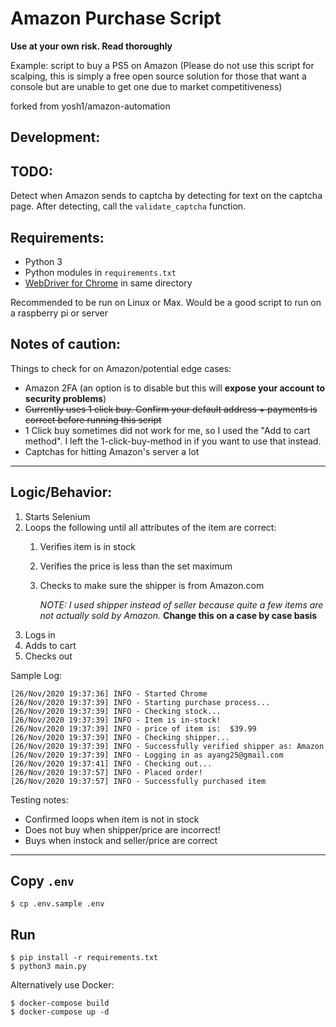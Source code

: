 # Amazon Purchase Script 

**Use at your own risk. Read thoroughly**

Example: script to buy a PS5 on Amazon (Please do not use this script for scalping, this is simply a free open source solution for those that want a console but are unable to get one due to market competitiveness)

forked from yosh1/amazon-automation

Development: 
--- 
## TODO: 
Detect when Amazon sends to captcha by detecting for text on the captcha page. After detecting, call the `validate_captcha` function. 

Requirements: 
--- 
* Python 3 
* Python modules in `requirements.txt` 
* [WebDriver for Chrome](https://sites.google.com/a/chromium.org/chromedriver/downloads) in same directory 

Recommended to be run on Linux or Max. Would be a good script to run on a raspberry pi or server

Notes of caution: 
--- 

Things to check for on Amazon/potential edge cases: 

 * Amazon 2FA (an option is to disable but this will **expose your account to security problems**)
 * ~~Currently uses 1 click buy. Confirm your default address + payments is correct before running this script~~
 * 1 Click buy sometimes did not work for me, so I used the "Add to cart method". I left the 1-click-buy-method in if you want to use that instead.
 * Captchas for hitting Amazon's server a lot

--- 

## Logic/Behavior: 
 
 1. Starts Selenium 
 2. Loops the following until all attributes of the item are correct: 
    1. Verifies item is in stock 
    2. Verifies the price is less than the set maximum
    3. Checks to make sure the shipper is from Amazon.com 
        
        *NOTE: I used shipper instead of seller because quite a few items are not actually sold by Amazon.* **Change this on a case by case basis**
4. Logs in 
5. Adds to cart 
6. Checks out  
 

Sample Log: 

    [26/Nov/2020 19:37:36] INFO - Started Chrome
    [26/Nov/2020 19:37:39] INFO - Starting purchase process...
    [26/Nov/2020 19:37:39] INFO - Checking stock...
    [26/Nov/2020 19:37:39] INFO - Item is in-stock!
    [26/Nov/2020 19:37:39] INFO - price of item is:  $39.99
    [26/Nov/2020 19:37:39] INFO - Checking shipper...
    [26/Nov/2020 19:37:39] INFO - Successfully verified shipper as: Amazon
    [26/Nov/2020 19:37:39] INFO - Logging in as ayang25@gmail.com
    [26/Nov/2020 19:37:41] INFO - Checking out...
    [26/Nov/2020 19:37:57] INFO - Placed order!
    [26/Nov/2020 19:37:57] INFO - Successfully purchased item

Testing notes: 
 * Confirmed loops when item is not in stock 
 * Does not buy when shipper/price are incorrect! 
 * Buys when instock and seller/price are correct 

---

## Copy `.env`

```
$ cp .env.sample .env
```


## Run

```
$ pip install -r requirements.txt 
$ python3 main.py
```

Alternatively use Docker: 

```
$ docker-compose build
$ docker-compose up -d
```

